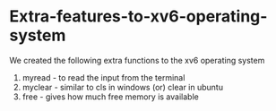 # Extra-features-to-xv6-operating-system

We created the following extra functions to the xv6 operating system

1) myread - to read the input from the terminal
2) myclear - similar to cls in windows (or) clear in ubuntu
3) free - gives how much free memory is available
